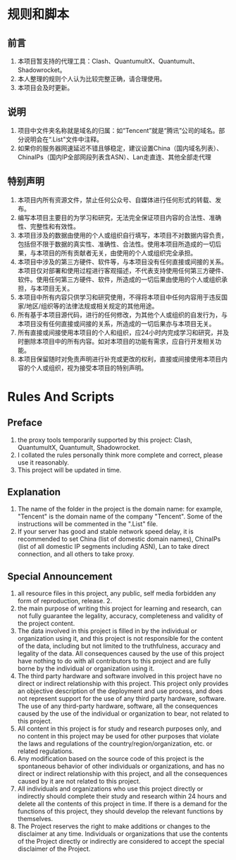 
# 规则和脚本

## 前言

1. 本项目暂支持的代理工具：Clash、QuantumultX、Quantumult、Shadowrocket。
2. 本人整理的规则个人认为比较完整正确，请合理使用。
3. 本项目会及时更新。

## 说明

1. 项目中文件夹名称就是域名的归属：如“Tencent”就是“腾讯”公司的域名。部分说明会在“.List"文件中注释。
2. 如果你的服务器网速延迟不错且够稳定，建议设置China（国内域名列表）、ChinaIPs（国内IP全部网段列表含ASN）、Lan走直连、其他全部走代理

## 特别声明

1. 本项目内所有资源文件，禁止任何公众号、自媒体进行任何形式的转载、发布。
2. 编写本项目主要目的为学习和研究，无法完全保证项目内容的合法性、准确性、完整性和有效性。
3. 本项目涉及的数据由使用的个人或组织自行填写，本项目不对数据内容负责，包括但不限于数据的真实性、准确性、合法性。使用本项目所造成的一切后果，与本项目的所有贡献者无关，由使用的个人或组织完全承担。
4. 本项目中涉及的第三方硬件、软件等，与本项目没有任何直接或间接的关系。本项目仅对部署和使用过程进行客观描述，不代表支持使用任何第三方硬件、软件。使用任何第三方硬件、软件，所造成的一切后果由使用的个人或组织承担，与本项目无关。
5. 本项目中所有内容只供学习和研究使用，不得将本项目中任何内容用于违反国家/地区/组织等的法律法规或相关规定的其他用途。
6. 所有基于本项目源代码，进行的任何修改，为其他个人或组织的自发行为，与本项目没有任何直接或间接的关系，所造成的一切后果亦与本项目无关。
7. 所有直接或间接使用本项目的个人和组织，应24小时内完成学习和研究，并及时删除本项目中的所有内容。如对本项目的功能有需求，应自行开发相关功能。
8. 本项目保留随时对免责声明进行补充或更改的权利，直接或间接使用本项目内容的个人或组织，视为接受本项目的特别声明。


# Rules And Scripts

## Preface

1. the proxy tools temporarily supported by this project: Clash, QuantumultX, Quantumult, Shadowrocket.
2. I collated the rules personally think more complete and correct, please use it reasonably.
3. This project will be updated in time.

## Explanation

1. The name of the folder in the project is the domain name: for example, "Tencent" is the domain name of the company "Tencent". Some of the instructions will be commented in the ".List" file. 
2. If your server has good and stable network speed delay, it is recommended to set China (list of domestic domain names), ChinaIPs (list of all domestic IP segments including ASN), Lan to take direct connection, and all others to take proxy.

## Special Announcement

1. all resource files in this project, any public, self media forbidden any form of reproduction, release. 2.
2. the main purpose of writing this project for learning and research, can not fully guarantee the legality, accuracy, completeness and validity of the project content.
3. The data involved in this project is filled in by the individual or organization using it, and this project is not responsible for the content of the data, including but not limited to the truthfulness, accuracy and legality of the data. All consequences caused by the use of this project have nothing to do with all contributors to this project and are fully borne by the individual or organization using it.
4. The third party hardware and software involved in this project have no direct or indirect relationship with this project. This project only provides an objective description of the deployment and use process, and does not represent support for the use of any third party hardware, software. The use of any third-party hardware, software, all the consequences caused by the use of the individual or organization to bear, not related to this project.
5. All content in this project is for study and research purposes only, and no content in this project may be used for other purposes that violate the laws and regulations of the country/region/organization, etc. or related regulations.
6. Any modification based on the source code of this project is the spontaneous behavior of other individuals or organizations, and has no direct or indirect relationship with this project, and all the consequences caused by it are not related to this project.
7. All individuals and organizations who use this project directly or indirectly should complete their study and research within 24 hours and delete all the contents of this project in time. If there is a demand for the functions of this project, they should develop the relevant functions by themselves.
8. The Project reserves the right to make additions or changes to the disclaimer at any time. Individuals or organizations that use the contents of the Project directly or indirectly are considered to accept the special disclaimer of the Project.
